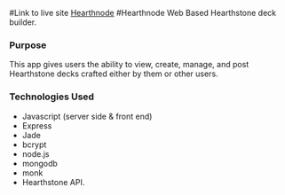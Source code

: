 #Link to live site
[Hearthnode](https://limitless-beach-7571.herokuapp.com/)
#Hearthnode
Web Based Hearthstone deck builder.

### Purpose
This app gives users the ability to view, create, manage, and post Hearthstone decks crafted either by them or other users.

### Technologies Used
- Javascript (server side & front end)
- Express
- Jade
- bcrypt
- node.js
- mongodb
- monk
- Hearthstone API.
